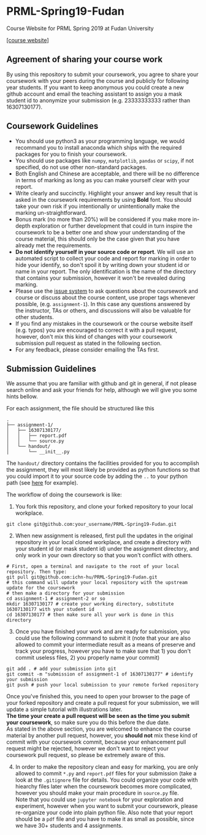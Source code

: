 # PRML-Spring19-Fudan
Course Website for PRML Spring 2019 at Fudan University

[[course website]](http://zfhu.ac.cn/PRML-Spring19-Fudan)

## Agreement of sharing your course work

By using this repository to submit your coursework, you agree to share your coursework with your peers during the course and publicly for following year students. If you want to keep anonymous you could create a new github account and email the teaching assistant to assign you a mask student id to anonymize your submission (e.g. 23333333333 rather than 16307130177).

## Coursework Guidelines

* You should use python3 as your programming language, we would recommand you to install anaconda which ships with the required packages for you to finish your coursework.
* You should use packages like `numpy`, `matplotlib`, `pandas` or `scipy`, if not specified, do not use other non-standard packages.
* Both English and Chinese are acceptable, and there will be no difference in terms of marking as long as you can make yourself clear with your report.
* Write clearly and succinctly. Highlight your answer and key result that is asked in the coursework requirements by using **Bold** font. You should take your own risk if you intentionally or unintentionally make the marking un-straightforward.
* Bonus mark (no more than 20%) will be considered if you make more in-depth exploration or further development that could in turn inspire the coursework to be a better one and show your understanding of the course material, this should only be the case given that you have already met the requirements.
* **Do not identify yourself in your source code or report**. We will use an automated script to collect your code and report for marking in order to hide your identify, so don't spoil it by writing down your student id or name in your report. The only identification is the name of the directory that contains your submission, however it won't be revealed during marking.
* Please use the [issue system](https://github.com/ichn-hu/PRML-Spring19-Fudan/issues) to ask questions about the coursework and course or discuss about the course content, use proper tags whenever possible, (e.g. `assignment-1`). In this case any questions answered by the instructor, TAs or others, and discussions will also be valuable for other students.
* If you find any mistakes in the coursework or the course website itself (e.g. typos) you are encouraged to correct it with a pull request, however, don't mix this kind of changes with your coursework submission pull request as stated in the following section.
* For any feedback, please consider emailing the TAs first.


## Submission Guidelines

We assume that you are familiar with github and git in general, if not please search online and ask your friends for help, although we will give you some hints bellow.

For each assignment, the file should be structured like this


```
.
├── assignment-1/
│   ├── 16307130177/
│   │   ├── report.pdf
│   │   └── source.py
│   └── handout/
│       └── __init__.py
```

The `handout/` directory contains the facilities provided for you to accomplish the assignment, they will most likely be provided as python functions so that you could import it to your source code by adding the `..` to your python path (see [here](assignment-1/16307130177/source.py) for example).

The workflow of doing the coursework is like:

1. You fork this repository, and clone your forked repository to your local workplace.  
  ```
  git clone git@github.com:your_username/PRML-Spring19-Fudan.git
  ```

2. When new assignment is released, first pull the updates in the original repository in your local cloned workplace, and create a directory with your student id (or mask student id) under the assignment directory, and only work in your own directory so that you won't conflict with others.  
  ```
  # First, open a terminal and navigate to the root of your local repository. Then type:
  git pull git@github.com:ichn-hu/PRML-Spring19-Fudan.git
  # this command will update your local repository with the upstream update for the coursework
  # then make a directory for your submission
  cd assignment-1 # assignment-2 or so
  mkdir 16307130177 # create your working directory, substitute 16307130177 with your student id
  cd 16307130177 # then make sure all your work is done in this directory
  ```

3. Once you have finished your work and are ready for submission, you could use the following command to submit it (note that your are also allowed to commit your intermediate result as a means of preserve and track your progress, however you have to make sure that 1) you don't commit useless files, 2) you properly name your commit)
  ```
  git add . # add your submission into git
  git commit -m "submission of assignment-1 of 16307130177" # identify your submission
  git push # push your local submission to your remote forked repository
  ```  
  Once you've finished this, you need to open your browser to the page of your forked repository and create a pull request for your submission, we will update a simple tutorial with illustrations later.  
  **The time your create a pull request will be seen as the time you submit your coursework**, so make sure you do this before the due date.  
  As stated in the above section, you are welcomed to enhance the course material by another pull request, however, you **should not** mix these kind of commit with your coursework commit, because your enhancement pull request might be rejected, however we don't want to reject your coursework pull request, so please be extremely aware of this.

4. In order to make the repository clean and easy for marking, you are only allowed to commit `*.py` and `report.pdf` files for your submission (take a look at the `.gitignore` file for details. You could organize your code with hiearchy files later when the coursework becomes more complicated, however you should make your main procedure in `source.py` file.  
  Note that you could use `jupyter notebook` for your exploration and experiment, however when you want to submit your coursework, please re-organize your code into plain python file. Also note that your report should be a `pdf` file and you have to make it as small as possible, since we have 30+ students and 4 assignments.

